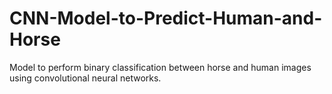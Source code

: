 # CNN-Model-to-Predict-Human-and-Horse

Model to perform binary classification between horse and human images using convolutional neural networks.
